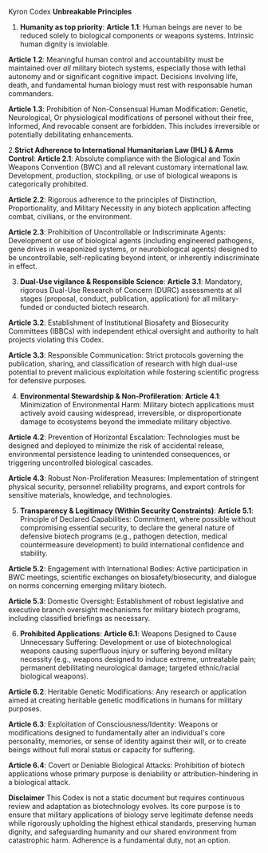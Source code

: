 Kyron Codex 
**Unbreakable Principles**

1. **Humanity as top priority**:
**Article 1.1**: Human beings are never to be reduced solely to biological components or weapons systems. Intrinsic human dignity is inviolable.

**Article 1.2**: Meaningful human control and accountability must be maintained over *all* military biotech systems, especially those with lethal autonomy and or significant cognitive impact. Decisions involving life, death, and fundamental human biology must rest with responsable human commanders.

**Article 1.3**: Prohibition of Non-Consensual Human Modification: Genetic, Neurological, Or physiological modifications of personel without their free, Informed, And revocable consent are forbidden. This includes irreversible or potentially debilitating enhancements.

2.**Strict Adherence to International Humanitarian Law (IHL) & Arms Control**:
**Article 2.1**: Absolute compliance with the Biological and Toxin Weapons Convention (BWC) and all relevant customary international law. Development, production, stockpiling, or use of biological weapons is categorically prohibited.

**Article 2.2**: Rigorous adherence to the principles of Distinction, Proportionality, and Military Necessity in any biotech application affecting combat, civilians, or the environment.

**Article 2.3**: Prohibition of Uncontrollable or Indiscriminate Agents: Development or use of biological agents (including engineered pathogens, gene drives in weaponized systems, or neurobiological agents) designed to be uncontrollable, self-replicating beyond intent, or inherently indiscriminate in effect.

3. **Dual-Use vigilance & Responsible Science**:
**Article 3.1**: Mandatory, rigorous Dual-Use Research of Concern (DURC) assessments at all stages (proposal, conduct, publication, application) for all military-funded or conducted biotech research.

**Article 3.2**: Establishment of Institutional Biosafety and Biosecurity Committees (IBBCs) with independent ethical oversight and authority to halt projects violating this Codex.

**Article 3.3**: Responsible Communication: Strict protocols governing the publication, sharing, and classification of research with high dual-use potential to prevent malicious exploitation while fostering scientific progress for defensive purposes.

4. **Environmental Stewardship & Non-Profileration**:
**Article 4.1**: Minimization of Environmental Harm: Military biotech applications must actively avoid causing widespread, irreversible, or disproportionate damage to ecosystems beyond the immediate military objective.

**Article 4.2**: Prevention of Horizontal Escalation: Technologies must be designed and deployed to minimize the risk of accidental release, environmental persistence leading to unintended consequences, or triggering uncontrolled biological cascades.

**Article 4.3**: Robust Non-Proliferation Measures: Implementation of stringent physical security, personnel reliability programs, and export controls for sensitive materials, knowledge, and technologies.

5. **Transparency & Legitimacy (Within Security Constraints)**:
**Article 5.1**: Principle of Declared Capabilities: Commitment, where possible without compromising essential security, to declare the general nature of defensive biotech programs (e.g., pathogen detection, medical countermeasure development) to build international confidence and stability.

**Article 5.2**: Engagement with International Bodies: Active participation in BWC meetings, scientific exchanges on biosafety/biosecurity, and dialogue on norms concerning emerging military biotech.

**Article 5.3**: Domestic Oversight: Establishment of robust legislative and executive branch oversight mechanisms for military biotech programs, including classified briefings as necessary.

6. **Prohibited Applications**:
**Article 6.1**: Weapons Designed to Cause Unnecessary Suffering: Development or use of biotechnological weapons causing superfluous injury or suffering beyond military necessity (e.g., weapons designed to induce extreme, untreatable pain; permanent debilitating neurological damage; targeted ethnic/racial biological weapons).

**Article 6.2**: Heritable Genetic Modifications: Any research or application aimed at creating heritable genetic modifications in humans for military purposes.

**Article 6.3**: Exploitation of Consciousness/Identity: Weapons or modifications designed to fundamentally alter an individual's core personality, memories, or sense of identity against their will, or to create beings without full moral status or capacity for suffering.

**Article 6.4**: Covert or Deniable Biological Attacks: Prohibition of biotech applications whose primary purpose is deniability or attribution-hindering in a biological attack.

**Disclaimer** 
This Codex is not a static document but requires continuous review and adaptation as biotechnology evolves. Its core purpose is to ensure that military applications of biology serve legitimate defense needs while rigorously upholding the highest ethical standards, preserving human dignity, and safeguarding humanity and our shared environment from catastrophic harm. Adherence is a fundamental duty, not an option.
